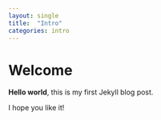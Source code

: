 ```yaml
---
layout: single
title:  "Intro"
categories: intro
---
```


# Welcome

**Hello world**, this is my first Jekyll blog post.

I hope you like it!
